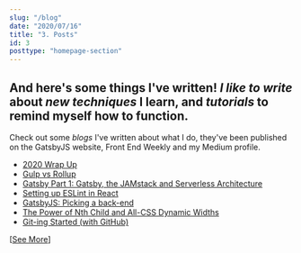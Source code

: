 ```yaml
---
slug: "/blog"
date: "2020/07/16"
title: "3. Posts"
id: 3
posttype: "homepage-section"
---
```


## And here's some things I've written! _I like to write_ about _new techniques_ I learn, and _tutorials_ to remind myself how to function.

Check out some _blogs_ I've written about what I do, they've been published on the GatsbyJS website, Front End Weekly and my Medium profile.

- [2020 Wrap Up](/posts/2020-wrapup)
- [Gulp vs Rollup](/posts/rollup-vs-gulp)
- [Gatsby Part 1: Gatsby, the JAMstack and Serverless Architecture](https://medium.com/@RossWhitehouse/gatsby-part-1-gatsby-the-jamstack-and-serverless-architecture-3ab644eb824)
- [Setting up ESLint in React](https://medium.com/@RossWhitehouse/setting-up-eslint-in-react-c20015ef35f7)
- [GatsbyJS: Picking a back-end](https://www.gatsbyjs.org/blog/2018-2-6-choosing-a-back-end/)
- [The Power of Nth Child and All-CSS Dynamic Widths](/posts/nth-child)
- [Git-ing Started (with GitHub)](https://medium.com/@RossWhitehouse/git-ing-started-with-github-2ed2a67f7856)

[[See More](/posts)]
